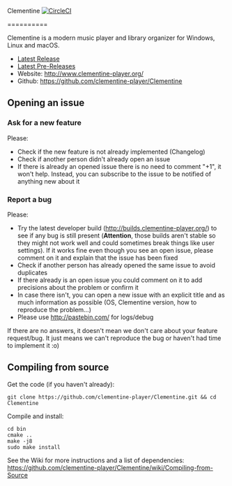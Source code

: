 Clementine [![CircleCI](https://circleci.com/gh/clementine-player/Clementine.svg?style=svg)](https://circleci.com/gh/clementine-player/Clementine)

==========

Clementine is a modern music player and library organizer for Windows, Linux and macOS.

- [Latest Release](https://github.com/clementine-player/Clementine/releases/latest)
- [Latest Pre-Releases](https://github.com/clementine-player/Clementine/releases)
- Website: http://www.clementine-player.org/
- Github: https://github.com/clementine-player/Clementine

Opening an issue
----------------
### Ask for a new feature

Please:

 * Check if the new feature is not already implemented (Changelog)
 * Check if another person didn't already open an issue
 * If there is already an opened issue there is no need to comment "+1", it won't help. Instead, you can subscribe to the issue to be notified of anything new about it

### Report a bug

Please:
 
 * Try the latest developer build (http://builds.clementine-player.org/) to see if any bug is still present (**Attention**, those builds aren't stable so they might not work well and could sometimes break things like user settings). If it works fine even though you see an open issue, please comment on it and explain that the issue has been fixed
 * Check if another person has already opened the same issue to avoid duplicates
 * If there already is an open issue you could comment on it to add precisions about the problem or confirm it
 * In case there isn't, you can open a new issue with an explicit title and as much information as possible (OS, Clementine version, how to reproduce the problem...)
 * Please use http://pastebin.com/ for logs/debug
 
If there are no answers, it doesn't mean we don't care about your feature request/bug. It just means we can't reproduce the bug or haven't had time to implement it :o)

Compiling from source
---------------------

Get the code (if you haven't already):

    git clone https://github.com/clementine-player/Clementine.git && cd Clementine

Compile and install:

    cd bin
    cmake ..
    make -j8
    sudo make install

See the Wiki for more instructions and a list of dependencies:
https://github.com/clementine-player/Clementine/wiki/Compiling-from-Source
